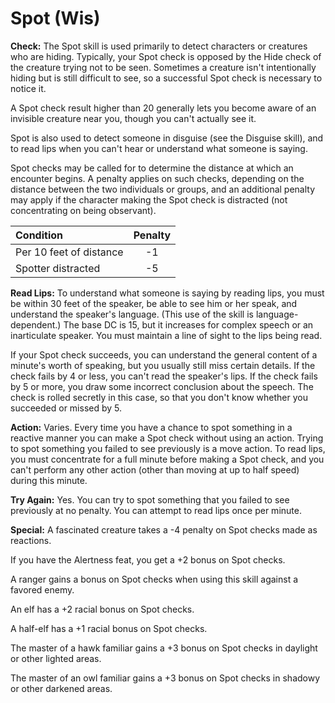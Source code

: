# Spot (Wis)

**Check:** The Spot skill is used primarily to detect characters or creatures who are hiding. Typically, your Spot check is opposed by the Hide check of the creature trying not to be seen. Sometimes a creature isn't intentionally hiding but is still difficult to see, so a successful Spot check is necessary to notice it.

A Spot check result higher than 20 generally lets you become aware of an invisible creature near you, though you can't actually see it.

Spot is also used to detect someone in disguise (see the Disguise skill), and to read lips when you can't hear or understand what someone is saying.

Spot checks may be called for to determine the distance at which an encounter begins. A penalty applies on such checks, depending on the distance between the two individuals or groups, and an additional penalty may apply if the character making the Spot check is distracted (not concentrating on being observant).

| Condition               | Penalty |
|:----------------------- |:-------:|
| Per 10 feet of distance |   -1    |
| Spotter distracted      |   -5    |

**Read Lips:** To understand what someone is saying by reading lips, you must be within 30 feet of the speaker, be able to see him or her speak, and understand the speaker's language. (This use of the skill is language-dependent.) The base DC is 15, but it increases for complex speech or an inarticulate speaker. You must maintain a line of sight to the lips being read.

If your Spot check succeeds, you can understand the general content of a minute's worth of speaking, but you usually still miss certain details. If the check fails by 4 or less, you can't read the speaker's lips. If the check fails by 5 or more, you draw some incorrect conclusion about the speech. The check is rolled secretly in this case, so that you don't know whether you succeeded or missed by 5.

**Action:** Varies. Every time you have a chance to spot something in a reactive manner you can make a Spot check without using an action. Trying to spot something you failed to see previously is a move action. To read lips, you must concentrate for a full minute before making a Spot check, and you can't perform any other action (other than moving at up to half speed) during this minute.

**Try Again:** Yes. You can try to spot something that you failed to see previously at no penalty. You can attempt to read lips once per minute.

**Special:** A fascinated creature takes a -4 penalty on Spot checks made as reactions.

If you have the Alertness feat, you get a +2 bonus on Spot checks.

A ranger gains a bonus on Spot checks when using this skill against a favored enemy.

An elf has a +2 racial bonus on Spot checks.

A half-elf has a +1 racial bonus on Spot checks.

The master of a hawk familiar gains a +3 bonus on Spot checks in daylight or other lighted areas.

The master of an owl familiar gains a +3 bonus on Spot checks in shadowy or other darkened areas.
